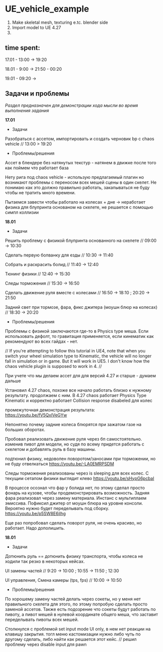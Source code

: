 # UE_vehicle_example

1. Make skeletal mesh, texturing e.tc. blender side
2. Import model to UE 4.27 
3.  



## time spent:
17.01 - 13:00 -> 19:20

18.01 - 9:00 -> 21:50 - 00:20

19.01 - 09:20 ->

## Задачи и проблемы

_Раздел предназначен для демонстрации хода мысли во время выполнения задания_

**17.01**

* Задачи

Разобраться с ассетом, импортировать и создать черновик bp с chaos vehicle // 13:00 > 19:20

* Проблемы/решения

Ассет в блендере без натянутых текстур - натянем в движке после того как поймем что работает база

Нету рига под chaos vehicle - использую предлагаемый плагин но возникают проблемы с переносом всех мешей сцены в один скелет. Не понимаю как это должно правильно работать, закапываться не буду чтобы не тратить много времени.

Пытаемся завести чтобы работало на колесах + дне -> неработает физика для блупринта основаном на скелете, не решается с помощью симпл коллизии

**18.01**

* Задачи

Решить проблему с физикой блупринта основанного на скелете // 09:00 -> 10:30

Сделать первую болванку для езды // 10:30 -> 11:40

Собрать и раскрасить болид // 11:40 -> 12:40

Тюнинг физики // 12:40 -> 15:30

Следы торможения // 15:30 -> 16:50 

Сделать движение руля вместе с колесами // 16:50 -> 18:10 ; 20:20 -> 21:50

Задний свет при тормозе, фара, фикс джитера (моушн блюр на колесах) // 18:30 -> 20:20




* Проблемы/решения

Проблемы с физикой заключаются где-то в Physics type меша. Если использовать дефолт, то гравитация применяется, если кинематик как рекомендуют во всех гайдах - нет.

//
If you're attempting to follow this tutorial in UE4, note that when you switch your wheel simulation type to Kinematic, the vehicle will no longer fall in simulation or in game. But it will work in UE5. I don't know how the chaos vehicle plugin is supposed to work in 4.
//


При учете что мы делаем ассет для для версий 4.27 и старше - думаем дальше

Установил 4.27 chaos, похоже все начало работать близко к нужному результату. продолжаем с ним.
В 4.27 chaos работает Physics Type Kinematic и корректно работает Collision response disabeled для колес

промежуточная демонстрация результата: 
https://youtu.be/fV5QxIVeGYw

Непонятно почему задние колеса блюрятся при зажатом газе на больших оборотах.

Пробовал реализовать движение руля через бп самостоятельно. изменив пивот для модели, но судя по всему придется работать с скелетом и добавлять руль в базу машины.

подтюнил физику, недоволен поворотом/заносами при торможении, но не буду отвелкаться
https://youtu.be/-LA0EMRPSDM

Следы торможения реализованы через is sleeping для всех колес. С текущим сетапом физики выглядит клево
https://youtu.be/sHypG6pcbaI

В процессе осознал что фар у болида нет, по этому сделал просто фонарь на кузове, чтобы продемонстрировать возможность. 
Задняя фара реализовал через замену материала. Инстанс с мультиплаем эмиссива.
Пофиксил джитер от моушн блюра на уровне консоли. Вероятно нужно будет переделывать под сборку.
https://youtu.be/p5SW8E6iIhg

Еще раз попробовал сделать поворот руля, не очень красиво, но работает. Надо дополишить.

**18.01**

* Задачи

Дотюнить руль == дотюнить физику транспорта, чтобы колеса не ходили так резко в некоторых кейсах.  

UI замены частей // 9:20 -> 10:00 ; 10:55 -> 11:50 ; 12:30

UI управления, Смена камеры (tps, fps) // 10:00 -> 10:50


* Проблемы/решения

По хорошему замену частей делать через сокеты, но у меня нет правильного скелета для этого, по этому попробую сделать просто заменой ассетов.
Также есть подозрение что сокеты будут работать по пивоту, а пивот мешей в нулевой координате общего меша, что заставит переделывать пивоты всех мешей.

Столкнулся с проблемой set input mode UI only, в нем нет реакции на клавишу закрытия. тогл меню кастомизации нужно либо чуть по другому сделать, либо найти как решается этот кейс.
// решил проблему через disable input для pawn
